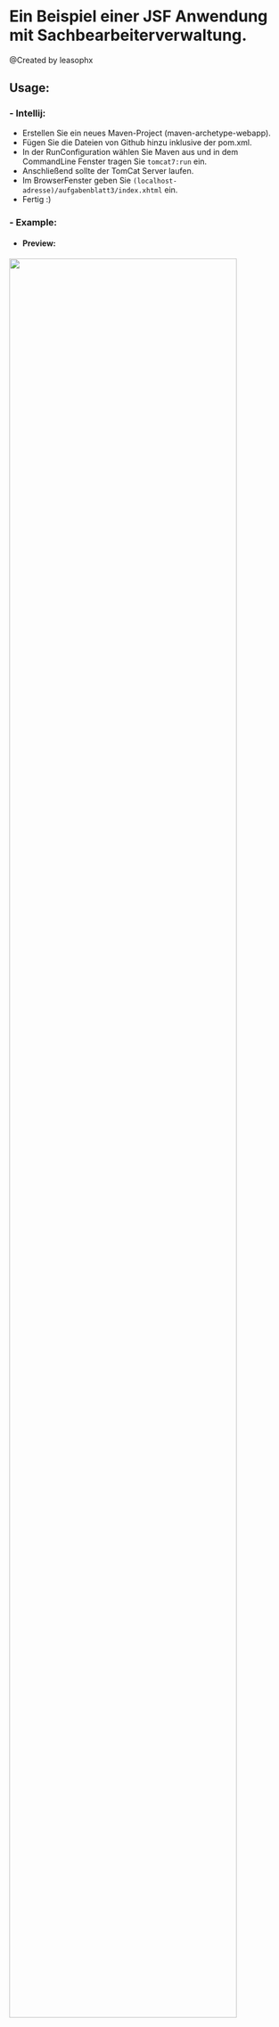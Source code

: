 # Ein Beispiel einer JSF Anwendung mit Sachbearbeiterverwaltung.
@Created by leasophx


## Usage:
### - Intellij:
* Erstellen Sie ein neues Maven-Project (maven-archetype-webapp). 
* Fügen Sie die Dateien von Github hinzu inklusive der pom.xml. 
* In der RunConfiguration wählen Sie Maven aus und in dem CommandLine Fenster tragen Sie `tomcat7:run` ein. 
* Anschließend sollte der TomCat Server laufen. 
* Im BrowserFenster geben Sie `(localhost-adresse)/aufgabenblatt3/index.xhtml` ein. 
* Fertig :) 

### - Example:
* #### Preview:
<img src="../assets/jsf_2.png" width="90%"></img>
